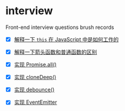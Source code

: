 # interview

Front-end interview questions brush records

- [x] [解释一下 `this` 在 JavaScript 中是如何工作的](https://www.greatfrontend.com/questions/quiz/javascript/explain-how-this-works-in-javascript)

- [x] [解释一下箭头函数和普通函数的区别](https://developer.mozilla.org/en-US/docs/Web/JavaScript/Reference/Functions/Arrow_functions)

- [x] [实现 Promise.all()](https://www.greatfrontend.com/questions/javascript/promise-all)

- [x] [实现 cloneDeep()](https://bigfrontend.dev/problem/create-cloneDeep)

- [x] [实现 debounce()](https://bigfrontend.dev/problem/implement-debounce-with-leading-and-trailing-option)

- [x] [实现 EventEmitter](https://bigfrontend.dev/problem/create-an-Event-Emitter)
